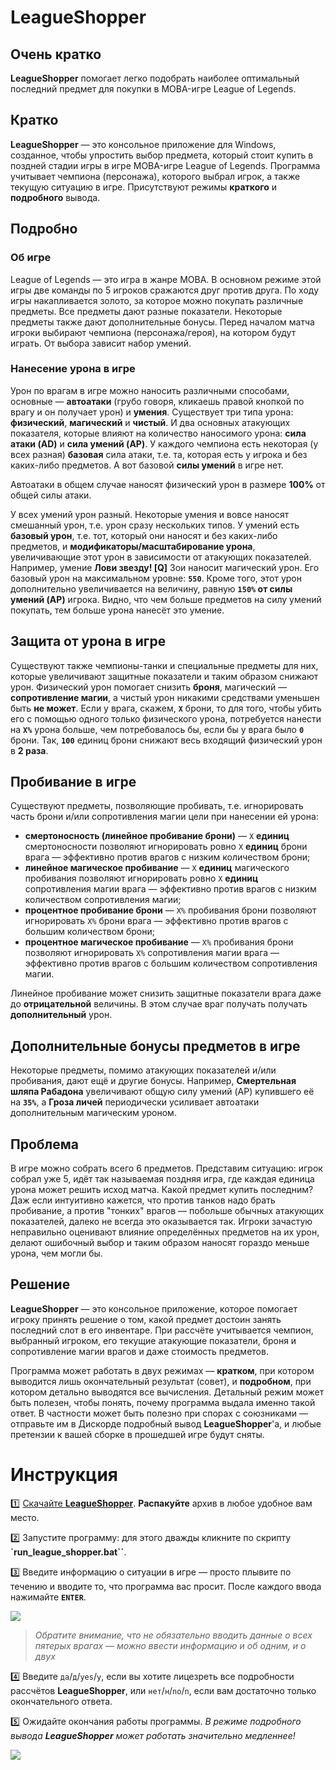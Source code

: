 # LeagueShopper


## Очень кратко

**LeagueShopper** помогает легко подобрать наиболее оптимальный последний предмет для покупки в MOBA-игре League of Legends.


## Кратко

**LeagueShopper** — это консольное приложение для Windows, созданное, чтобы упростить выбор предмета, который стоит купить в поздней стадии игры в игре MOBA-игре League of Legends. Программа учитывает чемпиона (персонажа), которого выбрал игрок, а также текущую ситуацию в игре. Присутствуют режимы **краткого** и **подробного** вывода.


## Подробно

### Об игре

League of Legends — это игра в жанре MOBA. В основном режиме этой игры две команды по 5 игроков сражаются друг против друга. По ходу игры накапливается золото, за которое можно покупать различные предметы. Все предметы дают разные показатели. Некоторые предметы также дают дополнительные бонусы. Перед началом матча игроки выбирают чемпиона (персонажа/героя), на котором будут играть. От выбора зависит набор умений.

### Нанесение урона в игре

Урон по врагам в игре можно наносить различными способами, основные — **автоатаки** (грубо говоря, кликаешь правой кнопкой по врагу и он получает урон) и **умения**. Существует три типа урона: **физический**, **магический** и **чистый**. И два основных атакующих показателя, которые влияют на количество наносимого урона: **сила атаки (AD)** и **сила умений (AP)**. У каждого чемпиона есть некоторая (у всех разная) **базовая** сила атаки, т.е. та, которая есть у игрока и без каких-либо предметов. А вот базовой **силы умений** в игре нет.

Автоатаки в общем случае наносят физический урон в размере **100%** от общей силы атаки. 

У всех умений урон разный. Некоторые умения и вовсе наносят смешанный урон, т.е. урон сразу нескольких типов. У умений есть **базовый урон**, т.е. тот, который они наносят и без каких-либо предметов, и **модификаторы/масштабирование урона**, увеличивающие этот урон в зависимости от атакующих показателей. Например, умение **Лови звезду! [Q]** Зои наносит магический урон. Его базовый урон на максимальном уровне: **`550`**. Кроме того, этот урон дополнительно увеличивается на величину, равную **`150%` от силы умений (AP)** игрока. Видно, что чем больше предметов на силу умений покупать, тем больше урона нанесёт это умение.


## Защита от урона в игре

Существуют также чемпионы-танки и специальные предметы для них, которые увеличивают защитные показатели и таким образом снижают урон. Физический урон помогает снизить **броня**, магический — **сопротивление магии**, а чистый урон никакими средствами уменьшен быть **не может**. Если у врага, скажем, **`X`** брони, то для того, чтобы убить его с помощью одного только физического урона, потребуется нанести на **`X%`** урона больше, чем потребовалось бы, если бы у врага было **`0`** брони. Так, **`100`** единиц брони снижают весь входящий физический урон в **2 раза**.


## Пробивание в игре

Существуют предметы, позволяющие пробивать, т.е. игнорировать часть брони и/или сопротивления магии цели при нанесении ей урона:
* **смертоносность (линейное пробивание брони)** — `X` **единиц** смертоносности позволяют игнорировать ровно `X` **единиц** брони врага — эффективно против врагов с низким количеством брони;
* **линейное магическое пробивание** — `X` **единиц** магического пробивания позволяют игнорировать ровно `X` **единиц** сопротивления магии врага — эффективно против врагов с низким количеством сопротивления магии;
* **процентное пробивание брони** — `X%` пробивания брони позволяют игнорировать `X%` брони врага — эффективно против врагов с большим количеством брони;
* **процентное магическое пробивание** — `X%` пробивания брони позволяют игнорировать `X%` сопротивления магии врага — эффективно против врагов с большим количеством сопротивления магии.


Линейное пробивание может снизить защитные показатели врага даже до **отрицательной** величины. В этом случае враг получать получать **дополнительный** урон.


## Дополнительные бонусы предметов в игре

Некоторые предметы, помимо атакующих показателей и/или пробивания, дают ещё и другие бонусы. Например, **Смертельная шляпа Рабадона** увеличивают общую силу умений (AP) купившего её на **`35%`**, а **Гроза личей** периодически усиливает автоатаки дополнительным магическим уроном.


## Проблема

В игре можно собрать всего 6 предметов. Представим ситуацию: игрок собрал уже 5, идёт так называемая поздняя игра, где каждая единица урона может решить исход матча. Какой предмет купить последним? Даж если интуитивно кажется, что против танков надо брать пробивание, а против "тонких" врагов — побольше обычных атакующих показателей, далеко не всегда это оказывается так. Игроки зачастую неправильно оценивают влияние определённых предметов на их урон, делают ошибочный выбор и таким образом наносят гораздо меньше урона, чем могли бы.


## Решение

**LeagueShopper** — это консольное приложение, которое помогает игроку принять решение о том, какой предмет достоин занять последний слот в его инвентаре. При рассчёте учитывается чемпион, выбранный игроком, его текущие атакующие показатели, броня и сопротивление магии врагов и даже стоимость предметов. 

Программа может работать в двух режимах — **кратком**, при котором выводится лишь окончательный результат (совет), и **подробном**, при котором детально выводятся все вычисления. Детальный режим может быть полезен, чтобы понять, почему программа выдала именно такой ответ. В частности может быть полезно при спорах с союзниками — отправьте им в Дискорде подробный вывод **LeagueShopper**'а, и любые претензии к вашей сборке в прошедшей игре будут сняты.


# Инструкция

1️⃣ [Скачайте **LeagueShopper**](https://github.com/MeGysssTaa/league-shopper/releases). **Распакуйте** архив в любое удобное вам место.

2️⃣ Запустите программу: для этого дважды кликните по скрипту **`run_league_shopper.bat``**.

3️⃣ Введите информацию о ситуации в игре — просто плывите по течению и вводите то, что программа вас просит. После каждого ввода нажимайте **`ENTER`**.

![](https://github.com/MeGysssTaa/league-shopper/raw/main/images/input_showcase.png)

> *Обратите внимание, что не обязательно вводить данные о всех пятерых врагах — можно ввести информацию и об одним, и о двух*

4️⃣ Введите `да`/`д`/`yes`/`y`, если вы хотите лицезреть все подробности рассчётов **LeagueShopper**, или `нет`/`н`/`no`/`n`, если вам достаточно только окончательного ответа. 

5️⃣ Ожидайте окончания работы программы. *В режиме подробного вывода **LeagueShopper** может работать значительно медленнее!*

![](https://github.com/MeGysssTaa/league-shopper/raw/main/images/output_showcase.png)
